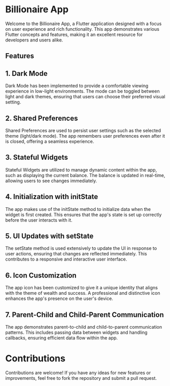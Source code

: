 # Billionaire App
Welcome to the Billionaire App, a Flutter application designed with a focus on user experience and rich functionality. This app demonstrates various Flutter concepts and features, making it an excellent resource for developers and users alike.

## Features
## 1. Dark Mode
Dark Mode has been implemented to provide a comfortable viewing experience in low-light environments.
The mode can be toggled between light and dark themes, ensuring that users can choose their preferred visual setting.

## 2. Shared Preferences
Shared Preferences are used to persist user settings such as the selected theme (light/dark mode).
The app remembers user preferences even after it is closed, offering a seamless experience.

## 3. Stateful Widgets
Stateful Widgets are utilized to manage dynamic content within the app, such as displaying the current balance.
The balance is updated in real-time, allowing users to see changes immediately.

## 4. Initialization with initState
The app makes use of the initState method to initialize data when the widget is first created.
This ensures that the app's state is set up correctly before the user interacts with it.

## 5. UI Updates with setState
The setState method is used extensively to update the UI in response to user actions, ensuring that changes are reflected immediately.
This contributes to a responsive and interactive user interface.

## 6. Icon Customization
The app icon has been customized to give it a unique identity that aligns with the theme of wealth and success.
A professional and distinctive icon enhances the app's presence on the user's device.

## 7. Parent-Child and Child-Parent Communication
The app demonstrates parent-to-child and child-to-parent communication patterns.
This includes passing data between widgets and handling callbacks, ensuring efficient data flow within the app.

# Contributions
Contributions are welcome! If you have any ideas for new features or improvements, feel free to fork the repository and submit a pull request.